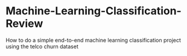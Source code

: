 # Machine-Learning-Classification-Review
How to do a simple end-to-end machine learning classification project using the telco churn dataset
